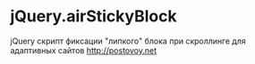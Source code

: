 # jQuery.airStickyBlock

jQuery скрипт фиксации "липкого" блока при скроллинге для адаптивных сайтов http://postovoy.net